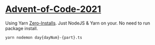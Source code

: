 # [Advent-of-Code-2021](https://adventofcode.com/2021)

Using Yarn [Zero-Installs](https://yarnpkg.com/features/zero-installs). Just NodeJS & Yarn on your. No need to run package install.

```sh
yarn nodemon day{dayNum}-{part}.ts
```
